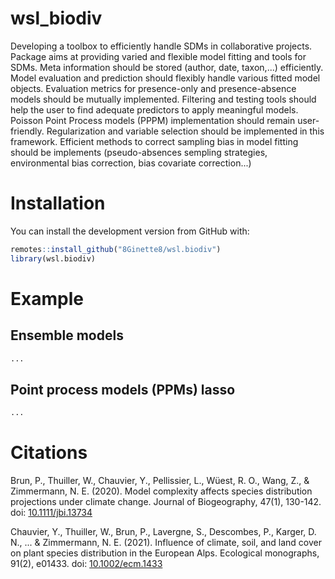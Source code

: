# wsl_biodiv

Developing a toolbox to efficiently handle SDMs in collaborative projects. Package aims at providing varied and flexible model fitting and tools for SDMs. Meta information should be stored (author, date, taxon,...) efficiently. Model evaluation and prediction should flexibly handle various fitted model objects. Evaluation metrics for presence-only and presence-absence models should be mutually implemented. Filtering and testing tools should help the user to find adequate predictors to apply meaningful models. Poisson Point Process models (PPPM) implementation should remain user-friendly. Regularization and variable selection should be implemented in this framework. Efficient methods to correct sampling bias in model fitting should be implements (pseudo-absences sempling strategies, environmental bias correction, bias covariate correction...)

# Installation

You can install the development version from GitHub with:

``` r
remotes::install_github("8Ginette8/wsl.biodiv")
library(wsl.biodiv)
```

# Example

## Ensemble models

``` r
...
```

## Point process models (PPMs) lasso

``` r
...
```

# Citations

Brun, P., Thuiller, W., Chauvier, Y., Pellissier, L., Wüest, R. O., Wang, Z., & Zimmermann, N. E. (2020). Model complexity affects species distribution projections under climate change. Journal of Biogeography, 47(1), 130-142. doi: <a href="https://doi.org/10.1111/jbi.13734">10.1111/jbi.13734</a>

Chauvier, Y., Thuiller, W., Brun, P., Lavergne, S., Descombes, P., Karger, D. N., ... & Zimmermann, N. E. (2021). Influence of climate, soil, and land cover on plant species distribution in the European Alps. Ecological monographs, 91(2), e01433. doi: <a href="https://doi.org/10.1002/ecm.1433">10.1002/ecm.1433</a>
